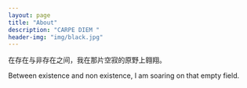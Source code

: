 ```yaml
---
layout: page
title: "About"
description: "CARPE DIEM " 
header-img: "img/black.jpg"
---
```


在存在与非存在之间，我在那片空寂的原野上翱翔。

Between existence and non existence, I am soaring on that empty field.




